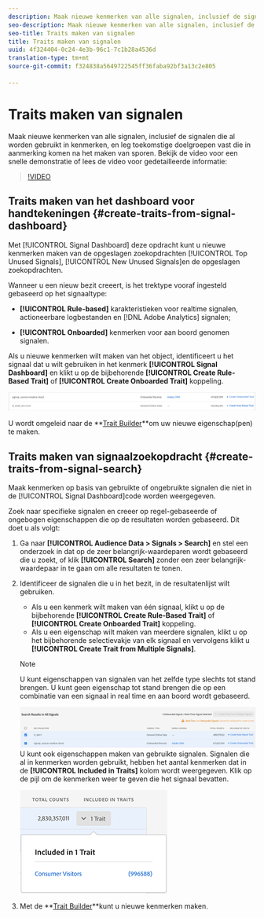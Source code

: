 ```yaml
---
description: Maak nieuwe kenmerken van alle signalen, inclusief de signalen die al worden gebruikt in kenmerken, en leg toekomstige doelgroepen vast die in aanmerking komen na het maken van sporen.
seo-description: Maak nieuwe kenmerken van alle signalen, inclusief de signalen die al worden gebruikt in kenmerken, en leg toekomstige doelgroepen vast die in aanmerking komen na het maken van sporen.
seo-title: Traits maken van signalen
title: Traits maken van signalen
uuid: 4f324404-0c24-4e3b-96c1-7c1b28a4536d
translation-type: tm+mt
source-git-commit: f324838a5649722545ff36faba92bf3a13c2e805

---
```



# Traits maken van signalen

Maak nieuwe kenmerken van alle signalen, inclusief de signalen die al worden gebruikt in kenmerken, en leg toekomstige doelgroepen vast die in aanmerking komen na het maken van sporen. Bekijk de video voor een snelle demonstratie of lees de video voor gedetailleerde informatie:

>[!VIDEO](https://video.tv.adobe.com/v/25169/?quality=12)

## Traits maken van het dashboard voor handtekeningen {#create-traits-from-signal-dashboard}

Met [!UICONTROL Signal Dashboard] deze opdracht kunt u nieuwe kenmerken maken van de opgeslagen zoekopdrachten [!UICONTROL Top Unused Signals], [!UICONTROL New Unused Signals]en de opgeslagen zoekopdrachten.

Wanneer u een nieuw bezit creeert, is het trektype vooraf ingesteld gebaseerd op het signaaltype:

* **[!UICONTROL Rule-based]** karakteristieken voor realtime signalen, actioneerbare logbestanden en [!DNL Adobe Analytics] signalen;

* **[!UICONTROL Onboarded]** kenmerken voor aan boord genomen signalen.

Als u nieuwe kenmerken wilt maken van het object, identificeert u het signaal dat u wilt gebruiken in het kenmerk **[!UICONTROL Signal Dashboard]** en klikt u op de bijbehorende **[!UICONTROL Create Rule-Based Trait]** of **[!UICONTROL Create Onboarded Trait]** koppeling.

![](assets/signals-create-trait.png)

U wordt omgeleid naar de **[Trait Builder](../../features/traits/about-trait-builder.md)**om uw nieuwe eigenschap(pen) te maken.

## Traits maken van signaalzoekopdracht {#create-traits-from-signal-search}

Maak kenmerken op basis van gebruikte of ongebruikte signalen die niet in de [!UICONTROL Signal Dashboard]code worden weergegeven.

Zoek naar specifieke signalen en creeer op regel-gebaseerde of ongebogen eigenschappen die op de resultaten worden gebaseerd. Dit doet u als volgt:

1. Ga naar **[!UICONTROL Audience Data > Signals > Search]** en stel een onderzoek in dat op de zeer belangrijk-waardeparen wordt gebaseerd die u zoekt, of klik **[!UICONTROL Search]** zonder een zeer belangrijk-waardepaar in te gaan om alle resultaten te tonen.
2. Identificeer de signalen die u in het bezit, in de resultatenlijst wilt gebruiken.
   * Als u een kenmerk wilt maken van één signaal, klikt u op de bijbehorende **[!UICONTROL Create Rule-Based Trait]** of **[!UICONTROL Create Onboarded Trait]** koppeling.
   * Als u een eigenschap wilt maken van meerdere signalen, klikt u op het bijbehorende selectievakje van elk signaal en vervolgens klikt u **[!UICONTROL Create Trait from Multiple Signals]**.
   >[!NOTE]
   >U kunt eigenschappen van signalen van het zelfde type slechts tot stand brengen. U kunt geen eigenschap tot stand brengen die op een combinatie van een signaal in real time en aan boord wordt gebaseerd.
   >
   > ![](assets/signals-create-trait-search.png)
   >U kunt ook eigenschappen maken van gebruikte signalen. Signalen die al in kenmerken worden gebruikt, hebben het aantal kenmerken dat in de **[!UICONTROL Included in Traits]** kolom wordt weergegeven. Klik op de pijl om de kenmerken weer te geven die het signaal bevatten.
   >
   >![](assets/signals-used-traits.png)

3. Met de **[Trait Builder](../../features/traits/about-trait-builder.md)**kunt u nieuwe kenmerken maken.
